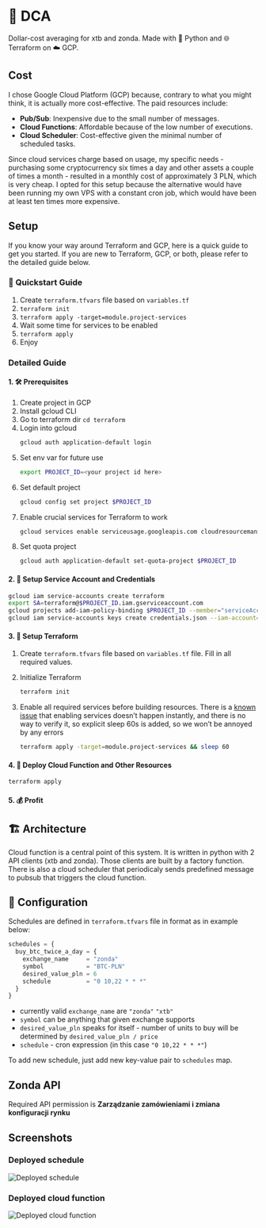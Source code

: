 # 💸 DCA

Dollar-cost averaging for xtb and zonda. Made with 🐍 Python and 🌐 Terraform on ☁️ GCP.

## Cost

I chose Google Cloud Platform (GCP) because, contrary to what you might think, it is actually more cost-effective. The paid resources include:

- **Pub/Sub**: Inexpensive due to the small number of messages.
- **Cloud Functions**: Affordable because of the low number of executions.
- **Cloud Scheduler**: Cost-effective given the minimal number of scheduled tasks.

Since cloud services charge based on usage, my specific needs - purchasing some cryptocurrency six times a day and other assets a couple of times a month - resulted in a monthly cost of approximately 3 PLN, which is very cheap. I opted for this setup because the alternative would have been running my own VPS with a constant cron job, which would have been at least ten times more expensive.

## Setup

If you know your way around Terraform and GCP, here is a quick guide to get you started. If you are new to Terraform, GCP, or both, please refer to the detailed guide below.

### 🚀 Quickstart Guide

1. Create `terraform.tfvars` file based on `variables.tf`
2. `terraform init`
3. `terraform apply -target=module.project-services`
4. Wait some time for services to be enabled
5. `terraform apply`
6. Enjoy

### Detailed Guide

#### 1. 🛠️ Prerequisites

1. Create project in GCP
2. Install gcloud CLI
3. Go to terraform dir `cd terraform`
4. Login into gcloud
   ```bash
   gcloud auth application-default login
   ```
5. Set env var for future use
   ```bash
   export PROJECT_ID=<your project id here>
   ```
6. Set default project
   ```bash
   gcloud config set project $PROJECT_ID
   ```
7. Enable crucial services for Terraform to work
   ```bash
   gcloud services enable serviceusage.googleapis.com cloudresourcemanager.googleapis.com
   ```
8. Set quota project
   ```bash
   gcloud auth application-default set-quota-project $PROJECT_ID
   ```

#### 2. 🔐 Setup Service Account and Credentials

```bash
gcloud iam service-accounts create terraform
export SA=terraform@$PROJECT_ID.iam.gserviceaccount.com
gcloud projects add-iam-policy-binding $PROJECT_ID --member="serviceAccount:$SA" --role="roles/owner"
gcloud iam service-accounts keys create credentials.json --iam-account=$SA
```

#### 3. 🔧 Setup Terraform

1. Create `terraform.tfvars` file based on `variables.tf` file. Fill in all required values.
2. Initialize Terraform

   ```bash
   terraform init
   ```

3. Enable all required services before building resources. There is a [known issue](https://registry.terraform.io/providers/hashicorp/google/latest/docs/guides/google_project_service#newly-activated-service-errors) that enabling services doesn’t happen instantly, and there is no way to verify it, so explicit sleep 60s is added, so we won’t be annoyed by any errors
   ```bash
   terraform apply -target=module.project-services && sleep 60
   ```

#### 4. 🚀 Deploy Cloud Function and Other Resources

```bash
terraform apply
```

#### 5. 💰 Profit

## 🏗️ Architecture

Cloud function is a central point of this system. It is written in python with 2 API clients (xtb and zonda). Those clients are built by a factory function. There is also a cloud scheduler that periodicaly sends predefined message to pubsub that triggers the cloud function.

## 🔧 Configuration

Schedules are defined in `terraform.tfvars` file in format as in example below:

```terraform
schedules = {
  buy_btc_twice_a_day = {
    exchange_name     = "zonda"
    symbol            = "BTC-PLN"
    desired_value_pln = 6
    schedule          = "0 10,22 * * *"
  }
}
```

- currently valid `exchange_name` are `"zonda"` `"xtb"`
- `symbol` can be anything that given exchange supports
- `desired_value_pln` speaks for itself - number of units to buy will be determined by `desired_value_pln / price`
- `schedule` - cron expression (in this case `"0 10,22 * * *"`)

To add new schedule, just add new key-value pair to `schedules` map.

## Zonda API

Required API permission is **Zarządzanie zamówieniami i zmiana konfiguracji rynku**

## Screenshots
### Deployed schedule
![Deployed schedule](https://github.com/user-attachments/assets/14f689e9-93ed-4bf7-8479-aa6ac099c67c)

### Deployed cloud function
![Deployed cloud function](https://github.com/user-attachments/assets/9ff00a81-00c2-4497-a6b3-317ec989a15f)


